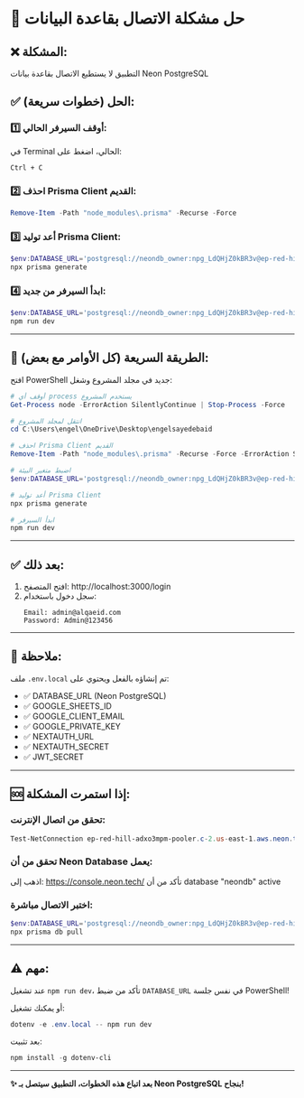 # 🔧 حل مشكلة الاتصال بقاعدة البيانات

## ❌ المشكلة:
التطبيق لا يستطيع الاتصال بقاعدة بيانات Neon PostgreSQL

## ✅ الحل (خطوات سريعة):

### 1️⃣ أوقف السيرفر الحالي:
في Terminal الحالي، اضغط على:
```
Ctrl + C
```

### 2️⃣ احذف Prisma Client القديم:
```powershell
Remove-Item -Path "node_modules\.prisma" -Recurse -Force
```

### 3️⃣ أعد توليد Prisma Client:
```powershell
$env:DATABASE_URL='postgresql://neondb_owner:npg_LdQHjZ0kBR3v@ep-red-hill-adxo3mpm-pooler.c-2.us-east-1.aws.neon.tech/neondb?sslmode=require'
npx prisma generate
```

### 4️⃣ ابدأ السيرفر من جديد:
```powershell
$env:DATABASE_URL='postgresql://neondb_owner:npg_LdQHjZ0kBR3v@ep-red-hill-adxo3mpm-pooler.c-2.us-east-1.aws.neon.tech/neondb?sslmode=require'
npm run dev
```

---

## 🚀 الطريقة السريعة (كل الأوامر مع بعض):

افتح PowerShell جديد في مجلد المشروع وشغل:

```powershell
# أوقف أي process يستخدم المشروع
Get-Process node -ErrorAction SilentlyContinue | Stop-Process -Force

# انتقل لمجلد المشروع
cd C:\Users\engel\OneDrive\Desktop\engelsayedebaid

# احذف Prisma Client القديم
Remove-Item -Path "node_modules\.prisma" -Recurse -Force -ErrorAction SilentlyContinue

# اضبط متغير البيئة
$env:DATABASE_URL='postgresql://neondb_owner:npg_LdQHjZ0kBR3v@ep-red-hill-adxo3mpm-pooler.c-2.us-east-1.aws.neon.tech/neondb?sslmode=require'

# أعد توليد Prisma Client
npx prisma generate

# ابدأ السيرفر
npm run dev
```

---

## ✅ بعد ذلك:

1. افتح المتصفح: http://localhost:3000/login
2. سجل دخول باستخدام:
   ```
   Email: admin@alqaeid.com
   Password: Admin@123456
   ```

---

## 📝 ملاحظة:

ملف `.env.local` تم إنشاؤه بالفعل ويحتوي على:
- ✅ DATABASE_URL (Neon PostgreSQL)
- ✅ GOOGLE_SHEETS_ID
- ✅ GOOGLE_CLIENT_EMAIL
- ✅ GOOGLE_PRIVATE_KEY
- ✅ NEXTAUTH_URL
- ✅ NEXTAUTH_SECRET
- ✅ JWT_SECRET

---

## 🆘 إذا استمرت المشكلة:

### تحقق من اتصال الإنترنت:
```powershell
Test-NetConnection ep-red-hill-adxo3mpm-pooler.c-2.us-east-1.aws.neon.tech -Port 5432
```

### تحقق من أن Neon Database يعمل:
اذهب إلى: https://console.neon.tech/
تأكد من أن database "neondb" active

### اختبر الاتصال مباشرة:
```powershell
$env:DATABASE_URL='postgresql://neondb_owner:npg_LdQHjZ0kBR3v@ep-red-hill-adxo3mpm-pooler.c-2.us-east-1.aws.neon.tech/neondb?sslmode=require'
npx prisma db pull
```

---

## ⚠️ مهم:

عند تشغيل `npm run dev`، تأكد من ضبط `DATABASE_URL` في نفس جلسة PowerShell!

أو يمكنك تشغيل:
```powershell
dotenv -e .env.local -- npm run dev
```

بعد تثبيت:
```powershell
npm install -g dotenv-cli
```

---

**✨ بعد اتباع هذه الخطوات، التطبيق سيتصل بـ Neon PostgreSQL بنجاح!**

